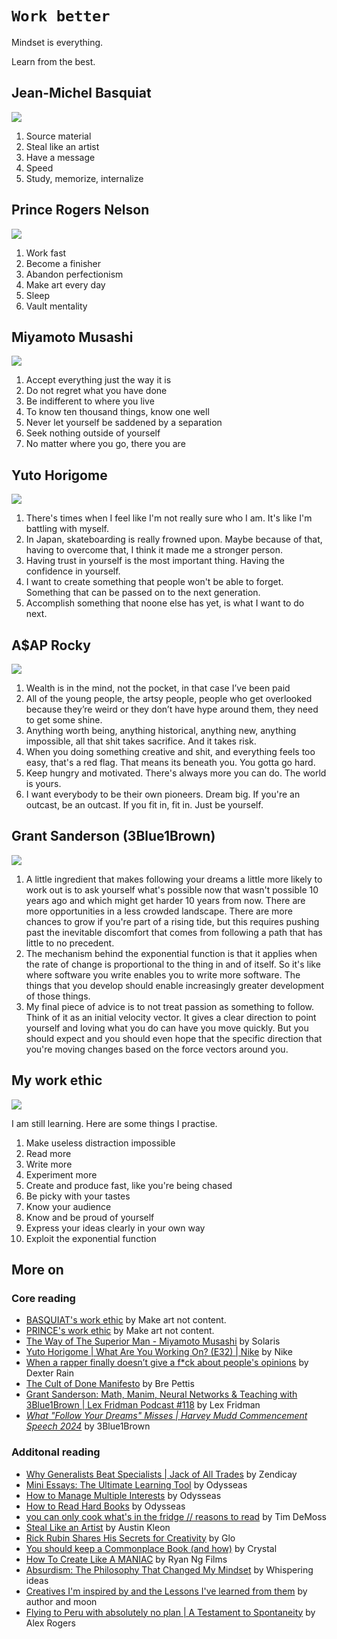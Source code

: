 # `Work better`

Mindset is everything.  
  
Learn from the best.  

## Jean-Michel Basquiat

![](https://www.hollywoodreporter.com/wp-content/uploads/2023/03/Credit-Brad-Branson-Jean-Michel-Basquiat-in-LA-copy.jpg?w=1024)

1. Source material  
2. Steal like an artist  
3. Have a message  
4. Speed  
5. Study, memorize, internalize  

## Prince Rogers Nelson

![](https://dynaimage.cdn.cnn.com/cnn/c_fill,g_auto,w_1200,h_675,ar_16:9/https%3A%2F%2Fcdn.cnn.com%2Fcnnnext%2Fdam%2Fassets%2F160421134259-34-prince-file.jpg)

1. Work fast  
2. Become a finisher  
3. Abandon perfectionism  
4. Make art every day  
5. Sleep  
6. Vault mentality  

## Miyamoto Musashi

![](https://i.redd.it/k2xnp9yctuw91.jpg)

1. Accept everything just the way it is  
2. Do not regret what you have done  
3. Be indifferent to where you live  
4. To know ten thousand things, know one well  
5. Never let yourself be saddened by a separation  
6. Seek nothing outside of yourself  
7. No matter where you go, there you are  

## Yuto Horigome

![](https://www.si.com/.image/t_share/MTgyNjcyOTQwNzU4NzM4Mjcy/yuto-horigome.jpg)

1. There's times when I feel like I'm not really sure who I am. It's like I'm battling with myself.  
2. In Japan, skateboarding is really frowned upon. Maybe because of that, having to overcome that, I think it made me a stronger person.  
3. Having trust in yourself is the most important thing. Having the confidence in yourself.  
4. I want to create something that people won't be able to forget. Something that can be passed on to the next generation.
5. Accomplish something that noone else has yet, is what I want to do next.  

## A$AP Rocky

![](https://media.gq.com/photos/59e9040298a70509f42ed8d1/master/pass/asap%20rocky%20gq%20style%20cover%20b.jpg)

1. Wealth is in the mind, not the pocket, in that case I’ve been paid
2. All of the young people, the artsy people, people who get overlooked because they’re weird or they don’t have hype around them, they need to get some shine.
3. Anything worth being, anything historical, anything new, anything impossible, all that shit takes sacrifice. And it takes risk. 
4. When you doing something creative and shit, and everything feels too easy, that's a red flag. That means its beneath you. You gotta go hard.
5. Keep hungry and motivated. There's always more you can do. The world is yours.
6. I want everybody to be their own pioneers. Dream big. If you're an outcast, be an outcast. If you fit in, fit in. Just be yourself.

## Grant Sanderson (3Blue1Brown)

![](https://cdn.firespring.com/images/1ccfc825-9ceb-406d-bbc6-94a3f59261e3.png)

1. A little ingredient that makes following your dreams a little more likely to work out is to ask yourself what's possible now that wasn't possible 10 years ago and which might get harder 10 years from now. There are more opportunities in a less crowded landscape. There are more chances to grow if you're part of a rising tide, but this requires pushing past the inevitable discomfort that comes from following a path that has little to no precedent.
2. The mechanism behind the exponential function is that it applies when the rate of change is proportional to the thing in and of itself. So it's like where software you write enables you to write more software. The things that you develop should enable increasingly greater development of those things.
3. My final piece of advice is to not treat passion as something to follow. Think of it as an initial velocity vector. It gives a clear direction to point yourself and loving what you do can have you move quickly. But you should expect and you should even hope that the specific direction that you're moving changes based on the force vectors around you.
  
## My work ethic

![](https://i.kym-cdn.com/photos/images/newsfeed/001/919/939/366.jpg)

I am still learning. Here are some things I practise.  
  
1. Make useless distraction impossible  
2. Read more  
3. Write more  
4. Experiment more  
5. Create and produce fast, like you're being chased  
6. Be picky with your tastes  
7. Know your audience  
8. Know and be proud of yourself
9. Express your ideas clearly in your own way
10. Exploit the exponential function

## More on  

### Core reading  

* [BASQUIAT's work ethic](https://youtu.be/8G9pnE0bnfE?si=CctB7li65nd_WoTJ) by Make art not content.  
* [PRINCE's work ethic](https://youtu.be/ECGcTM_gk4s?si=by73D7gabuU-rKfz) by Make art not content.  
* [The Way of The Superior Man - Miyamoto Musashi](https://youtu.be/DksWmWmhWvg?si=hpJTKAPq1U01gmZQ) by Solaris  
* [Yuto Horigome | What Are You Working On? (E32) | Nike](https://youtu.be/RBLCePz-BVk?si=_1FVbFvRpRdv-j-7) by Nike
* [When a rapper finally doesn’t give a f*ck about people's opinions](https://youtu.be/kAI2DfrKW3c?si=fkrXvVmp1C7dOKHs) by Dexter Rain
* [The Cult of Done Manifesto](https://medium.com/@bre/the-cult-of-done-manifesto-724ca1c2ff13) by Bre Pettis
* [Grant Sanderson: Math, Manim, Neural Networks & Teaching with 3Blue1Brown | Lex Fridman Podcast #118](https://youtu.be/U_6AYX42gkU?feature=shared) by Lex Fridman 
* [*What "Follow Your Dreams" Misses | Harvey Mudd Commencement Speech 2024*](https://youtu.be/W3I3kAg2J7w?feature=shared) by 3Blue1Brown
  
### Additonal reading  
  
* [Why Generalists Beat Specialists | Jack of All Trades](https://youtu.be/q6vKUdrNQcI?si=grpwkFb_-IvhqkA8) by Zendicay  
* [Mini Essays: The Ultimate Learning Tool](https://youtu.be/N4YjXJVzoZY?si=sOT0de4SJDjQP4Y8) by Odysseas  
* [How to Manage Multiple Interests](https://youtu.be/-AdXIC44b7Q?si=M9_1Air4RCVyz67n) by Odysseas  
* [How to Read Hard Books](https://youtu.be/_5X9qRrAeHY?si=3xy0DOrHkbwpC9x7) by Odysseas  
* [you can only cook what's in the fridge // reasons to read](https://youtu.be/S0krJtb8vxI?si=NGjZHx2FNaAp_ef4) by Tim DeMoss  
* [Steal Like an Artist](https://austinkleon.com/steal/) by Austin Kleon  
* [Rick Rubin Shares His Secrets for Creativity](https://youtu.be/36L9cYkHyZM?si=IKnmUMi2NFgvXjKQ) by Glo  
* [You should keep a Commonplace Book (and how)](https://youtu.be/8kTZQ9N8iv8?si=Q7nrnEecKOo8bSP-) by Crystal  
* [How To Create Like A MANIAC](https://youtu.be/yiSPoGLO9Cw?si=2kYFf1yAsP4Atdhw) by Ryan Ng Films  
* [Absurdism: The Philosophy That Changed My Mindset](https://youtu.be/A6F2Am9WI5U?si=f8MMTL_UaVGPt-6b) by Whispering ideas  
* [Creatives I'm inspired by and the Lessons I've learned from them](https://youtu.be/b24ep5-RYQM?si=Chfzas7Im__U-M_o) by author and moon  
* [Flying to Peru with absolutely no plan | A Testament to Spontaneity](https://youtu.be/Tx95iN4ElpA?si=iT1gIuW5texs8QtT) by Alex Rogers  
